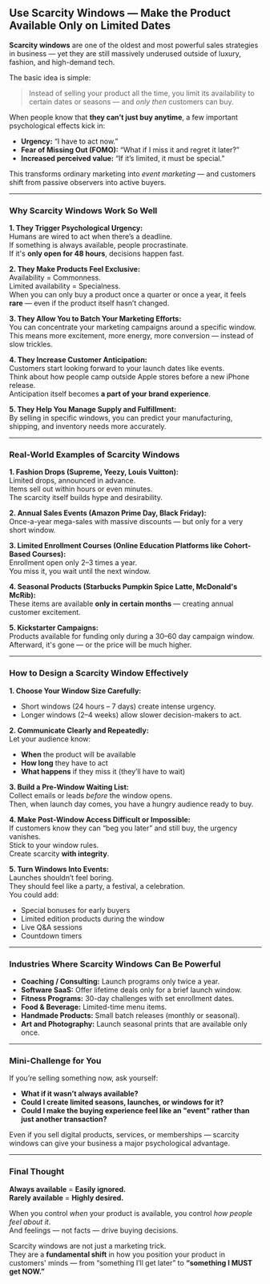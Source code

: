 ## Use Scarcity Windows — Make the Product Available Only on Limited Dates

**Scarcity windows** are one of the oldest and most powerful sales strategies in business — yet they are still massively underused outside of luxury, fashion, and high-demand tech.

The basic idea is simple:
> Instead of selling your product all the time, you limit its availability to certain dates or seasons — and *only then* customers can buy.

When people know that **they can’t just buy anytime**, a few important psychological effects kick in:
- **Urgency:** “I have to act now.”
- **Fear of Missing Out (FOMO):** “What if I miss it and regret it later?”
- **Increased perceived value:** “If it’s limited, it must be special.”

This transforms ordinary marketing into *event marketing* — and customers shift from passive observers into active buyers.

---

### Why Scarcity Windows Work So Well

**1. They Trigger Psychological Urgency:**  
Humans are wired to act when there’s a deadline.  
If something is always available, people procrastinate.  
If it's **only open for 48 hours**, decisions happen fast.

**2. They Make Products Feel Exclusive:**  
Availability = Commonness.  
Limited availability = Specialness.  
When you can only buy a product once a quarter or once a year, it feels **rare** — even if the product itself hasn’t changed.

**3. They Allow You to Batch Your Marketing Efforts:**  
You can concentrate your marketing campaigns around a specific window.  
This means more excitement, more energy, more conversion — instead of slow trickles.

**4. They Increase Customer Anticipation:**  
Customers start looking forward to your launch dates like events.  
Think about how people camp outside Apple stores before a new iPhone release.  
Anticipation itself becomes **a part of your brand experience**.

**5. They Help You Manage Supply and Fulfillment:**  
By selling in specific windows, you can predict your manufacturing, shipping, and inventory needs more accurately.

---

### Real-World Examples of Scarcity Windows

**1. Fashion Drops (Supreme, Yeezy, Louis Vuitton):**  
Limited drops, announced in advance.  
Items sell out within hours or even minutes.  
The scarcity itself builds hype and desirability.

**2. Annual Sales Events (Amazon Prime Day, Black Friday):**  
Once-a-year mega-sales with massive discounts — but only for a very short window.

**3. Limited Enrollment Courses (Online Education Platforms like Cohort-Based Courses):**  
Enrollment open only 2–3 times a year.  
You miss it, you wait until the next window.

**4. Seasonal Products (Starbucks Pumpkin Spice Latte, McDonald's McRib):**  
These items are available **only in certain months** — creating annual customer excitement.

**5. Kickstarter Campaigns:**  
Products available for funding only during a 30–60 day campaign window.  
Afterward, it's gone — or the price will be much higher.

---

### How to Design a Scarcity Window Effectively

**1. Choose Your Window Size Carefully:**  
- Short windows (24 hours – 7 days) create intense urgency.  
- Longer windows (2–4 weeks) allow slower decision-makers to act.

**2. Communicate Clearly and Repeatedly:**  
Let your audience know:
- **When** the product will be available
- **How long** they have to act
- **What happens** if they miss it (they’ll have to wait)

**3. Build a Pre-Window Waiting List:**  
Collect emails or leads *before* the window opens.  
Then, when launch day comes, you have a hungry audience ready to buy.

**4. Make Post-Window Access Difficult or Impossible:**  
If customers know they can “beg you later” and still buy, the urgency vanishes.  
Stick to your window rules.  
Create scarcity **with integrity**.

**5. Turn Windows Into Events:**  
Launches shouldn’t feel boring.  
They should feel like a party, a festival, a celebration.  
You could add:
- Special bonuses for early buyers
- Limited edition products during the window
- Live Q&A sessions
- Countdown timers

---

### Industries Where Scarcity Windows Can Be Powerful

- **Coaching / Consulting:** Launch programs only twice a year.
- **Software SaaS:** Offer lifetime deals only for a brief launch window.
- **Fitness Programs:** 30-day challenges with set enrollment dates.
- **Food & Beverage:** Limited-time menu items.
- **Handmade Products:** Small batch releases (monthly or seasonal).
- **Art and Photography:** Launch seasonal prints that are available only once.

---

### Mini-Challenge for You

If you’re selling something now, ask yourself:

- **What if it wasn’t always available?**
- **Could I create limited seasons, launches, or windows for it?**
- **Could I make the buying experience feel like an "event" rather than just another transaction?**

Even if you sell digital products, services, or memberships — scarcity windows can give your business a major psychological advantage.

---

### Final Thought

**Always available** = **Easily ignored.**  
**Rarely available** = **Highly desired.**

When you control *when* your product is available, you control *how people feel about it*.  
And feelings — not facts — drive buying decisions.

Scarcity windows are not just a marketing trick.  
They are a **fundamental shift** in how you position your product in customers' minds — from “something I’ll get later” to **“something I MUST get NOW.”**